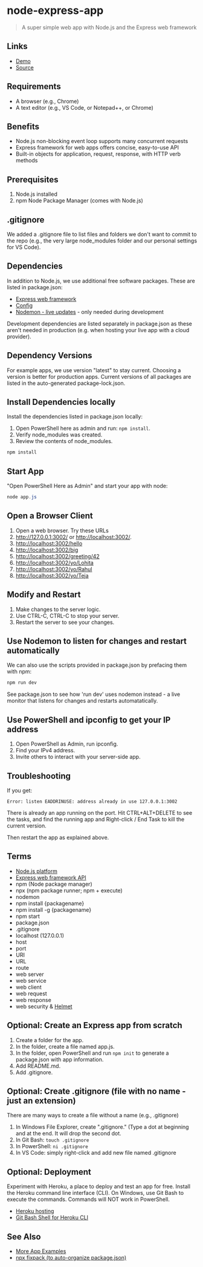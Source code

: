 # node-express-app

> A super simple web app with Node.js and the Express web framework

## Links

- [Demo](https://node-express-app-563.herokuapp.com/)
- [Source](https://github.com/denisecase/node-express-app)

## Requirements

- A browser (e.g., Chrome)
- A text editor (e.g., VS Code, or Notepad++, or Chrome)

## Benefits

- Node.js non-blocking event loop supports many concurrent requests
- Express framework for web apps offers concise, easy-to-use API
- Built-in objects for application, request, response, with HTTP verb methods

## Prerequisites

1. Node.js installed
2. npm Node Package Manager (comes with Node.js)

## .gitignore

We added a .gitignore file to list files and folders we don't want to commit to the repo (e.g., the very large node_modules folder and our personal settings for VS Code).

## Dependencies

In addition to Node.js, we use additional free software packages.
These are listed in package.json:

- [Express web framework](https://expressjs.com/)
- [Config](https://www.npmjs.com/package/config)
- [Nodemon - live updates](https://nodemon.io/) - only needed during development

Development dependencies are listed separately in package.json as these aren't needed in production (e.g. when hosting your live app with a cloud provider).

## Dependency Versions

For example apps, we use version "latest" to stay current. Choosing a version is better for production apps. Current versions of all packages are listed in the auto-generated package-lock.json.

## Install Dependencies locally

Install the dependencies listed in package.json locally:

1. Open PowerShell here as admin and run: `npm install`.
2. Verify node_modules was created.
3. Review the contents of node_modules.

```PowerShell
npm install
```

## Start App

"Open PowerShell Here as Admin" and start your app with node: 

```PowerShell
node app.js
```

## Open a Browser Client

1. Open a web browser. Try these URLs
1. <http://127.0.0.1:3002/> or <http://localhost:3002/>.
1. <http://localhost:3002/hello>
1. <http://localhost:3002/big>
1. <http://localhost:3002/greeting/42>
1. <http://localhost:3002/yo/Lohita>
1. <http://localhost:3002/yo/Rahul>
1. <http://localhost:3002/yo/Teja>

## Modify and Restart

1. Make changes to the server logic.
1. Use CTRL-C, CTRL-C to stop your server.
1. Restart the server to see your changes.

## Use Nodemon to listen for changes and restart automatically

We can also use the scripts provided in package.json by prefacing them with npm:

```PowerShell
npm run dev
```

See package.json to see how 'run dev' uses nodemon instead - a live monitor that listens for changes and restarts automatatically.

## Use PowerShell and ipconfig to get your IP address

1. Open PowerShell as Admin, run ipconfig.
1. Find your IPv4 address.
1. Invite others to interact with your server-side app.

## Troubleshooting

If you get:

`Error: listen EADDRINUSE: address already in use 127.0.0.1:3002`

There is already an app running on the port. Hit CTRL+ALT+DELETE to see the tasks, and find the running app and Right-click / End Task to kill the current version.

Then restart the app as explained above.

## Terms

- [Node.js platform](https://nodejs.org/en/)
- [Express web framework API](https://expressjs.com/en/api.html)
- npm (Node package manager)
- npx (npm package runner; npm + execute)
- nodemon
- npm install {packagename}
- npm install -g {packagename}
- npm start
- package.json
- .gitignore
- localhost (127.0.0.1)
- host
- port
- URI
- URL
- route
- web server
- web service
- web client
- web request
- web response
- web security & [Helmet](https://helmetjs.github.io/)

## Optional: Create an Express app from scratch

1. Create a folder for the app.
1. In the folder, create a file named app.js.
1. In the folder, open PowerShell and run `npm init` to generate a package.json with app information.
1. Add README.md.
1. Add .gitignore.

## Optional: Create .gitignore (file with no name - just an extension)

There are many ways to create a file without a name (e.g., .gitignore)

1. In Windows File Explorer, create ".gitignore." (Type a dot at beginning and at the end. It will drop the second dot.
2. In Git Bash: `touch .gitignore`
3. In PowerShell:  `ni .gitignore`
4. In VS Code: simply right-click and add new file named .gitignore

## Optional: Deployment

Experiment with Heroku, a place to deploy and test an app for free. Install the Heroku command line interface (CLI). On Windows, use Git Bash to execute the commands. Commands will NOT work in PowerShell.

- [Heroku hosting](https://devcenter.heroku.com)
- [Git Bash Shell for Heroku CLI](https://devcenter.heroku.com/articles/git)

## See Also

- [More App Examples](https://profcase.github.io/web-apps-list/)
- [npx fixpack (to auto-organize package.json)](https://www.npmjs.com/package/fixpack)
